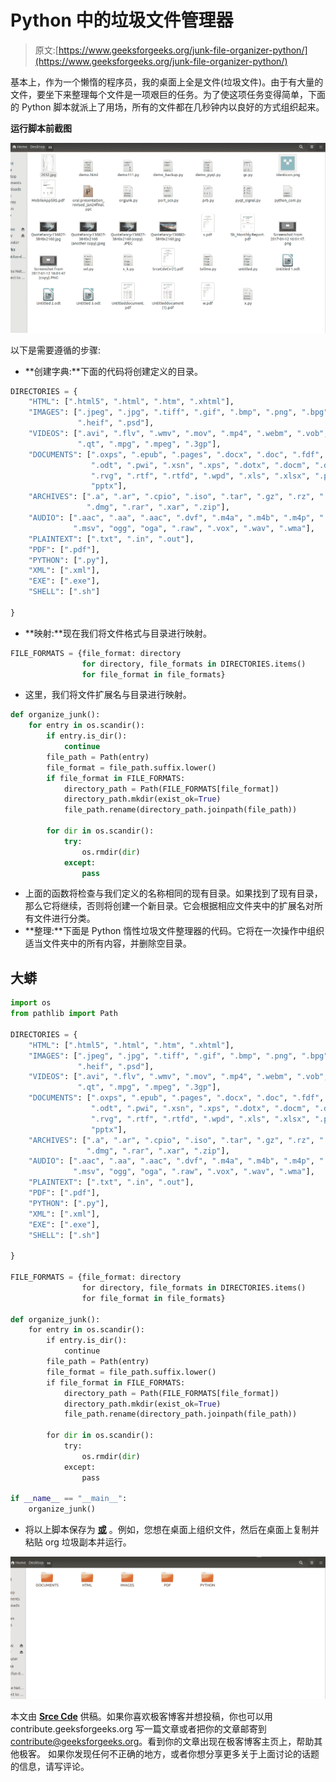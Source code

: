 # Python 中的垃圾文件管理器

> 原文:[https://www.geeksforgeeks.org/junk-file-organizer-python/](https://www.geeksforgeeks.org/junk-file-organizer-python/)

基本上，作为一个懒惰的程序员，我的桌面上全是文件(垃圾文件)。由于有大量的文件，要坐下来整理每个文件是一项艰巨的任务。为了使这项任务变得简单，下面的 Python 脚本就派上了用场，所有的文件都在几秒钟内以良好的方式组织起来。

**运行脚本前截图**

![lazy junk organizer](img/bdcd89c3839f2ab953ef30c1109e41b9.png)

以下是需要遵循的步骤:

*   **创建字典:**下面的代码将创建定义的目录。

```py
DIRECTORIES = {
    "HTML": [".html5", ".html", ".htm", ".xhtml"],
    "IMAGES": [".jpeg", ".jpg", ".tiff", ".gif", ".bmp", ".png", ".bpg", "svg",
               ".heif", ".psd"],
    "VIDEOS": [".avi", ".flv", ".wmv", ".mov", ".mp4", ".webm", ".vob", ".mng",
               ".qt", ".mpg", ".mpeg", ".3gp"],
    "DOCUMENTS": [".oxps", ".epub", ".pages", ".docx", ".doc", ".fdf", ".ods",
                  ".odt", ".pwi", ".xsn", ".xps", ".dotx", ".docm", ".dox",
                  ".rvg", ".rtf", ".rtfd", ".wpd", ".xls", ".xlsx", ".ppt",
                  "pptx"],
    "ARCHIVES": [".a", ".ar", ".cpio", ".iso", ".tar", ".gz", ".rz", ".7z",
                 ".dmg", ".rar", ".xar", ".zip"],
    "AUDIO": [".aac", ".aa", ".aac", ".dvf", ".m4a", ".m4b", ".m4p", ".mp3",
              ".msv", "ogg", "oga", ".raw", ".vox", ".wav", ".wma"],
    "PLAINTEXT": [".txt", ".in", ".out"],
    "PDF": [".pdf"],
    "PYTHON": [".py"],
    "XML": [".xml"],
    "EXE": [".exe"],
    "SHELL": [".sh"]

}
```

*   **映射:**现在我们将文件格式与目录进行映射。

```py
FILE_FORMATS = {file_format: directory
                for directory, file_formats in DIRECTORIES.items()
                for file_format in file_formats}
```

*   这里，我们将文件扩展名与目录进行映射。

```py
def organize_junk():
    for entry in os.scandir():
        if entry.is_dir():
            continue
        file_path = Path(entry)
        file_format = file_path.suffix.lower()
        if file_format in FILE_FORMATS:
            directory_path = Path(FILE_FORMATS[file_format])
            directory_path.mkdir(exist_ok=True)
            file_path.rename(directory_path.joinpath(file_path))

        for dir in os.scandir():
            try:
                os.rmdir(dir)
            except:
                pass
```

*   上面的函数将检查与我们定义的名称相同的现有目录。如果找到了现有目录，那么它将继续，否则将创建一个新目录。它会根据相应文件夹中的扩展名对所有文件进行分类。
*   **整理:**下面是 Python 惰性垃圾文件整理器的代码。它将在一次操作中组织适当文件夹中的所有内容，并删除空目录。

## 大蟒

```py
import os
from pathlib import Path

DIRECTORIES = {
    "HTML": [".html5", ".html", ".htm", ".xhtml"],
    "IMAGES": [".jpeg", ".jpg", ".tiff", ".gif", ".bmp", ".png", ".bpg", "svg",
               ".heif", ".psd"],
    "VIDEOS": [".avi", ".flv", ".wmv", ".mov", ".mp4", ".webm", ".vob", ".mng",
               ".qt", ".mpg", ".mpeg", ".3gp"],
    "DOCUMENTS": [".oxps", ".epub", ".pages", ".docx", ".doc", ".fdf", ".ods",
                  ".odt", ".pwi", ".xsn", ".xps", ".dotx", ".docm", ".dox",
                  ".rvg", ".rtf", ".rtfd", ".wpd", ".xls", ".xlsx", ".ppt",
                  "pptx"],
    "ARCHIVES": [".a", ".ar", ".cpio", ".iso", ".tar", ".gz", ".rz", ".7z",
                 ".dmg", ".rar", ".xar", ".zip"],
    "AUDIO": [".aac", ".aa", ".aac", ".dvf", ".m4a", ".m4b", ".m4p", ".mp3",
              ".msv", "ogg", "oga", ".raw", ".vox", ".wav", ".wma"],
    "PLAINTEXT": [".txt", ".in", ".out"],
    "PDF": [".pdf"],
    "PYTHON": [".py"],
    "XML": [".xml"],
    "EXE": [".exe"],
    "SHELL": [".sh"]

}

FILE_FORMATS = {file_format: directory
                for directory, file_formats in DIRECTORIES.items()
                for file_format in file_formats}

def organize_junk():
    for entry in os.scandir():
        if entry.is_dir():
            continue
        file_path = Path(entry)
        file_format = file_path.suffix.lower()
        if file_format in FILE_FORMATS:
            directory_path = Path(FILE_FORMATS[file_format])
            directory_path.mkdir(exist_ok=True)
            file_path.rename(directory_path.joinpath(file_path))

        for dir in os.scandir():
            try:
                os.rmdir(dir)
            except:
                pass

if __name__ == "__main__":
    organize_junk()
```

*   将以上脚本保存为 [**或**](https://github.com/srcecde/lazy-junk-organizer) 。例如，您想在桌面上组织文件，然后在桌面上复制并粘贴 org 垃圾副本并运行。

![lazy junk organizer](img/79a7b383f10a5a1bf2bdfdea27c53f1e.png)

本文由 [**Srce Cde**](https://twitter.com/srcecde) 供稿。如果你喜欢极客博客并想投稿，你也可以用 contribute.geeksforgeeks.org 写一篇文章或者把你的文章邮寄到 contribute@geeksforgeeks.org。看到你的文章出现在极客博客主页上，帮助其他极客。
如果你发现任何不正确的地方，或者你想分享更多关于上面讨论的话题的信息，请写评论。